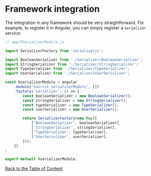 # Framework integration

The integration in any framework should be very straightforward. For example, to register it in Angular, you can simply
register a `serializer` service:

```js
// app/HSerializerModule.js

import SerializerFactory from 'serializerjs';

import BooleanSerializer from './Serializer/BooleanSerializer';
import StringSerializer from './Serializer/StringSerializer';
import TypeSerializer from './Serializer/TypeSerializer';
import UserSerializer from './Serializer/UserSerializer';

const hserializerModule = angular
    .module('haircvt.serializerModule', [])
    .factory('serializer', () => {
        const booleanSerializer = new BooleanSerializer();
        const stringSerializer = new StringSerializer();
        const typeSerializer = new TypeSerializer();
        const userSerializer = new UserSerializer();

        return SerializerFactory(new Map([
            ['BooleanSerializer', booleanSerializer],
            ['StringSerializer', stringSerializer],
            ['TypeSerializer', typeSerializer],
            ['UserSerializer', userSerializer],
        ]));
    })
;

export default hserializerModule;
```

[Back to the Table of Content](https://haircvt.github.io/serializerjs/manual/overview.html#table-of-content)
